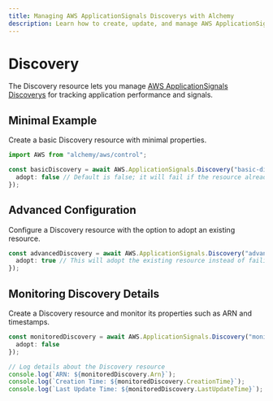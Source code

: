 ```yaml
---
title: Managing AWS ApplicationSignals Discoverys with Alchemy
description: Learn how to create, update, and manage AWS ApplicationSignals Discoverys using Alchemy Cloud Control.
---
```


# Discovery

The Discovery resource lets you manage [AWS ApplicationSignals Discoverys](https://docs.aws.amazon.com/applicationsignals/latest/userguide/) for tracking application performance and signals.

## Minimal Example

Create a basic Discovery resource with minimal properties.

```ts
import AWS from "alchemy/aws/control";

const basicDiscovery = await AWS.ApplicationSignals.Discovery("basic-discovery", {
  adopt: false // Default is false; it will fail if the resource already exists
});
```

## Advanced Configuration

Configure a Discovery resource with the option to adopt an existing resource.

```ts
const advancedDiscovery = await AWS.ApplicationSignals.Discovery("advanced-discovery", {
  adopt: true // This will adopt the existing resource instead of failing
});
```

## Monitoring Discovery Details

Create a Discovery resource and monitor its properties such as ARN and timestamps.

```ts
const monitoredDiscovery = await AWS.ApplicationSignals.Discovery("monitored-discovery", {
  adopt: false
});

// Log details about the Discovery resource
console.log(`ARN: ${monitoredDiscovery.Arn}`);
console.log(`Creation Time: ${monitoredDiscovery.CreationTime}`);
console.log(`Last Update Time: ${monitoredDiscovery.LastUpdateTime}`);
```
